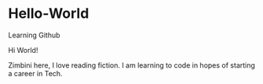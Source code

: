 # Hello-World
Learning Github

Hi World!

Zimbini here, I love reading fiction.
I am learning to code in hopes of starting a career in Tech.
